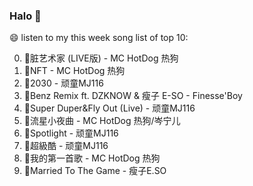 

### Halo 👋

😄 listen to my this week song list of top 10:

0. 🌈脏艺术家 (LIVE版) - MC HotDog 热狗
1. 🌈NFT - MC HotDog 热狗
2. 🌈2030 - 顽童MJ116
3. 🌈Benz Remix ft. DZKNOW & 瘦子 E-SO - Finesse'Boy
4. 🌈Super Duper&Fly Out (Live) - 顽童MJ116
5. 🌈流星小夜曲 - MC HotDog 热狗/岑宁儿
6. 🌈Spotlight - 顽童MJ116
7. 🌈超級酷 - 顽童MJ116
8. 🌈我的第一首歌 - MC HotDog 热狗
9. 🌈Married To The Game - 瘦子E.SO

